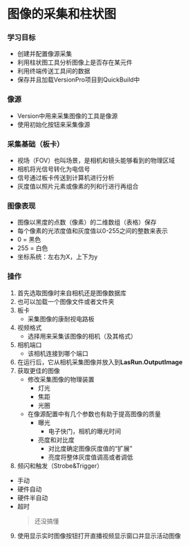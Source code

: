# 图像的采集和柱状图
### 学习目标
- 创建并配置像源采集
- 利用柱状图工具分析图像上是否存在某元件
- 利用终端传送工具间的数据
- 保存并且加载VersionPro项目到QuickBuild中

### 像源
- Version中用来采集图像的工具是像源
- 使用初始化按钮来采集像源

### 采集基础（板卡）
- 视场（FOV）也叫场景，是相机和镜头能够看到的物理区域
- 相机将光信号转化为电信号
- 信号通过板卡传送到计算机进行分析
- 灰度值以照片元素或像素的列和行进行再组合

### 图像表现
- 图像以黑度的点数（像素）的二维数组（表格）保存
- 每个像素的光浓度值和灰度值以0-255之间的整数来表示
- 0 = 黑色
- 255 = 白色
- 坐标系统：左右为X，上下为y

### 操作
1. 首先选取图像时来自相机还是图像数据库
2. 也可以加载一个图像文件或者文件夹
3. 板卡
    - 采集图像的康耐视电路板
4. 视频格式
    - 选择用来采集该图像的相机（及其格式）
5. 相机端口
    - 该相机连接到哪个端口
6. 在运行后，它从相机采集图像并放入到**LasRun.OutputImage**
7. 获取更佳的图像
    - 修改采集图像的物理装置
        - 灯光
        - 焦距
        - 光圈
    - 在像源配置中有几个参数也有助于提高图像的质量
        - 曝光
            - 电子快门，相机的曝光时间
        - 亮度和对比度
            - 对比度确定图像灰度值的“扩展”
            - 亮度将整体灰度值调高或者调低
8. 频闪和触发（Strobe&Trigger）
- 手动
- 硬件自动
- 硬件半自动
- 超时
    > 还没搞懂
9. 使用显示实时图像按钮打开直播视频显示窗口并显示活动图像